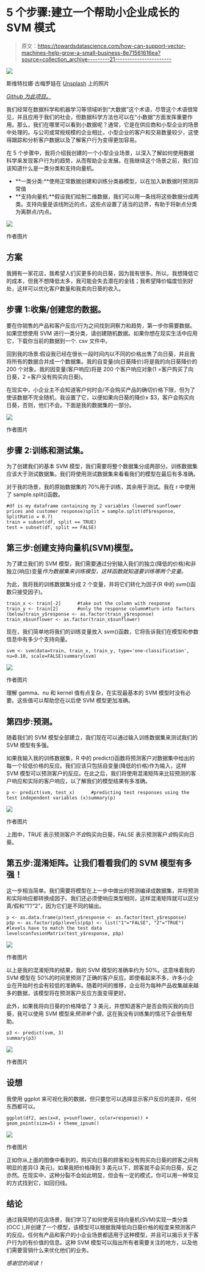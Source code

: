 # 5 个步骤:建立一个帮助小企业成长的 SVM 模式

> 原文：<https://towardsdatascience.com/how-can-support-vector-machines-help-grow-a-small-business-8e71561616ea?source=collection_archive---------21----------------------->

![](img/6dda0ccbf8ee19b9b880e2c4e4c8119c.png)

斯维特拉娜·古梅罗娃在 [Unsplash](https://unsplash.com?utm_source=medium&utm_medium=referral) 上的照片

[*Github 为此项目。*](https://github.com/sameehaafr/occ-svm)

我们经常在数据科学和机器学习等领域听到“大数据”这个术语，尽管这个术语很常见，并且应用于我们的社会，但数据科学方法也可以在“小数据”方面发挥重要作用。那么，我们在哪里可以看到小数据呢？通常，它是在供应商和小型企业的场景中处理的。与公司或常规规模的企业相比，小型企业的客户和交易数量较少，这使得跟踪和分析客户数据以及了解客户行为变得更加容易。

在 5 个步骤中，我将介绍我创建的一个小型企业场景，以深入了解如何使用数据科学来发现客户行为的趋势，从而帮助企业发展。在我继续这个场景之前，我们应该知道什么是一类分类和支持向量机。

*   **一类分类:**使用正常数据创建和训练分类器模型，以在加入新数据时预测异常值
*   **支持向量机:**假设我们绘制二维数据，我们可以用一条线将这些数据分成两类。支持向量是该线附近的点，这些点设置了适当的边界，有助于将新点分类为离群点/内点。

![](img/ccfe24163239a3cea168742f736dc838.png)

作者图片

## 方案

我拥有一家花店，我希望人们买更多的向日葵，因为我有很多。所以，我想降低它的成本，但我不想降低太多，我可能会失去潜在的金钱；我希望降价幅度恰到好处，这样可以优化客户数量和我卖向日葵的收入。

## 步骤 1:收集/创建您的数据。

要在你销售的产品和客户反应/行为之间找到洞察力和趋势，第一步你需要数据。如果您想使用 SVM 进行一类分类，请创建随机数据。如果你想在现实生活中应用它，下载你当前的数据到一个. csv 文件中。

回到我的场景:假设我已经在很长一段时间内以不同的价格出售了向日葵，并且我将所有的数据合并成一个数据集。我的自变量(向日葵降价)将是我的向日葵降价的 200 个对象。我的因变量(客户响应)将是 200 个客户响应对象(1 =客户购买了向日葵，2 =客户没有购买向日葵)。

在现实中，小企业主不会知道客户何时会/不会购买产品的确切价格下限，但为了使该数据不完全随机，我设置了它，以便如果向日葵的降价≥ $3，客户会购买向日葵，否则，他们不会。下面是我的数据集的一部分。

![](img/13b9f6feab4333ad46c884761e597ada.png)

作者图片

## 步骤 2:训练和测试集。

为了创建我们的基本 SVM 模型，我们需要将整个数据集分成两部分。训练数据集应该大于测试数据集。我们将使用测试数据集来看看我们的模型在最后有多准确。

对于我的场景，我的原始数据集的 70%用于训练，其余用于测试。我在 r 中使用了 sample.split()函数。

```
#df is my dataframe containing my 2 variables (lowered sunflower prices and customer response)split = sample.split(df$response, SplitRatio = 0.7)
train = subset(df, split == TRUE)
test = subset(df, split == FALSE)
```

## 第三步:创建支持向量机(SVM)模型。

为了建立我们的 SVM 模型，我们需要通过分别输入我们的独立(降低的价格)和非独立(响应)变量*作为数据集来训练模型，这样函数就知道要训练哪两个变量。*

为此，我将我的训练数据集分成 2 个变量，并将它们转化为因子(R 中的 svm()函数只接受因子)。

```
train_x <- train[-2]      #take out the column with response
train_y <- train[2]       #only the response column#turn into factors (below)train_y$response <- as.factor(train_y$response)
train_x$sunflower <- as.factor(train_x$sunflower)
```

现在，我们简单地将我们的训练变量放入 svm()函数，它将告诉我们在模型和参数信息中有多少个支持向量。

```
svm <- svm(data=train, train_x, train_y, type='one-classification', nu=0.10, scale=FALSE)summary(svm)
```

![](img/a19423f43175a0c6c7ca10262e77ae33.png)

作者图片

理解 gamma、nu 和 kernel 值有点复杂，在实现最基本的 SVM 模型时没有必要。这些值可以帮助您在以后使 SVM 模型更加准确。

## 第四步:预测。

随着我们的 SVM 模型全部建立，我们现在可以通过输入训练数据集来测试我们的 SVM 模型有多强。

如果我输入我的训练数据集，R 中的 predict()函数将预测客户对数据集中给出的每一个较低价格的反应。我们应该只包括自变量(降低的价格)作为输入，这样 SVM 模型可以预测客户的反应。在此之后，我们将使用混淆矩阵来比较预测的客户响应和实际的客户响应，以了解我们的模型结果有多准确。

```
p <- predict(svm, test_x)      #predicting test responses using the test independent variables (x)summary(p)
```

![](img/ba7de7f565dad67792f4af75336cb1a8.png)

作者图片

上图中，TRUE 表示预测客户*不会*购买向日葵，FALSE 表示预测客户*会*购买向日葵。

## 第五步:混淆矩阵。让我们看看我们的 SVM 模型有多强！

这一步相当简单。我们需要将模型在上一步中做出的预测编译成数据集，并将预测和实际响应都转换成因子。我们还必须使响应类型相同，这样混淆矩阵就可以区分真/假和“1”/“2”，因为它们是不同的输出。

```
p <- as.data.frame(p)test_y$response <- as.factor(test_y$response)
p$p <- as.factor(p$p)levels(p$p) <- list("1"="FALSE", "2"="TRUE")  #levels have to match the test data levelsconfusionMatrix(test_y$response, p$p)
```

![](img/c243242830a654f6a986dcde8ab3fbca.png)

作者图片

以上是我的混淆矩阵的结果，我的 SVM 模型的准确率约为 50%。这意味着我的 SVM 模型在 50%的时间里预测了正确的客户反应。即使看起来不多，许多小企业在开始时也会有较低的准确率。随着时间的推移，企业将为每种产品收集越来越多的数据，该模型将在预测客户反应方面变得更好。

此外，如果我将向日葵的价格降低了 3 美元，并想知道客户是否会购买我的向日葵，我可以使用 SVM 模型来*预测单个值*，这在我没有训练集的情况下会很有帮助。

```
p3 <- predict(svm, 3)
summary(p3)
```

![](img/4612ed33ccacef1e0f183db0a21c60dc.png)

作者图片

## 设想

我使用 ggplot 来可视化我的数据，但只要您可以选择显示客户反应的差异，任何东西都可以。

```
ggplot(df2, aes(x=X, y=sunflower, color=response)) + geom_point(size=5) + theme_ipsum()
```

![](img/ecd93751568239ccf7b48cb6e7484905.png)

作者图片

正如你从上面的图像中看到的，购买向日葵的顾客和没有购买向日葵的顾客之间有明显的差异(3 美元)。如果我把价格降到 3 美元以下，顾客就不会买向日葵，反之亦然。在现实中，这种分裂不会如此明显，但会有一定的模式，你可以用一种常见的方式找到它，如回归线。

## 结论

通过我简短的花店场景，我们学习了如何使用支持向量机(SVM)实现一类分类(OCC ),并创建了一个模型，该模型可以根据我降低向日葵价格的程度来预测客户的反应。任何有产品和客户的小企业场景都适用于这种模型，并且可以揭示关于客户行为的有价值的信息。这种 SVM 模型可以指出所有者需要关注的地方，以及他们需要营销什么来优化他们的业务。

*感谢您的阅读！*